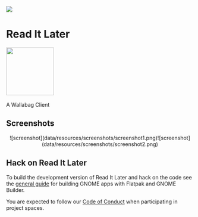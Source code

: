 <a href="https://flathub.org/apps/details/com.belmoussaoui.ReadItLater">
<img src="https://flathub.org/assets/badges/flathub-badge-i-en.png" width="190px" />
</a>

# Read It Later

<img src="https://gitlab.gnome.org/bilelmoussaoui/read-it-later/raw/master/data/icons/com.belmoussaoui.ReadItLater.svg" width="128" height="128" />

A Wallabag Client


## Screenshots

<div align="center">
![screenshot](data/resources/screenshots/screenshot1.png)![screenshot](data/resources/screenshots/screenshot2.png)
</div>

## Hack on Read It Later
To build the development version of Read It Later and hack on the code
see the [general guide](https://wiki.gnome.org/Newcomers/BuildProject)
for building GNOME apps with Flatpak and GNOME Builder.

You are expected to follow our [Code of Conduct](https://wiki.gnome.org/Foundation/CodeOfConduct) when participating in project
spaces.
